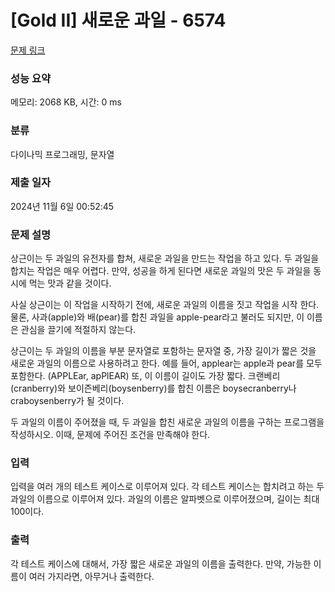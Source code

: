 # [Gold II] 새로운 과일 - 6574 

[문제 링크](https://www.acmicpc.net/problem/6574) 

### 성능 요약

메모리: 2068 KB, 시간: 0 ms

### 분류

다이나믹 프로그래밍, 문자열

### 제출 일자

2024년 11월 6일 00:52:45

### 문제 설명

<p>상근이는 두 과일의 유전자를 합쳐, 새로운 과일을 만드는 작업을 하고 있다. 두 과일을 합치는 작업은 매우 어렵다. 만약, 성공을 하게 된다면 새로운 과일의 맛은 두 과일을 동시에 먹는 맛과 같을 것이다.</p>

<p>사실 상근이는 이 작업을 시작하기 전에, 새로운 과일의 이름을 짓고 작업을 시작 한다. 물론, 사과(apple)와 배(pear)를 합친 과일을 apple-pear라고 불러도 되지만, 이 이름은 관심을 끌기에 적절하지 않는다.</p>

<p>상근이는 두 과일의 이름을 부분 문자열로 포함하는 문자열 중, 가장 길이가 짧은 것을 새로운 과일의 이름으로 사용하려고 한다. 예를 들어, applear는 apple과 pear를 모두 포함한다. (APPLEar, apPlEAR) 또, 이 이름이 길이도 가장 짧다. 크랜베리(cranberry)와 보이즌베리(boysenberry)를 합친 이름은 boysecranberry나 craboysenberry가 될 것이다.</p>

<p>두 과일의 이름이 주어졌을 때, 두 과일을 합친 새로운 과일의 이름을 구하는 프로그램을 작성하시오. 이때, 문제에 주어진 조건을 만족해야 한다.</p>

### 입력 

 <p>입력을 여러 개의 테스트 케이스로 이루어져 있다. 각 테스트 케이스는 합치려고 하는 두 과일의 이름으로 이루어져 있다. 과일의 이름은 알파벳으로 이루어졌으며, 길이는 최대 100이다.</p>

### 출력 

 <p>각 테스트 케이스에 대해서, 가장 짧은 새로운 과일의 이름을 출력한다. 만약, 가능한 이름이 여러 가지라면, 아무거나 출력한다.</p>


